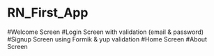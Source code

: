 # RN_First_App
#Welcome Screen
#Login Screen with validation (email & password)
#Signup Screen using Formik & yup validation
#Home Screen
#About Screen
   
   
   
   

